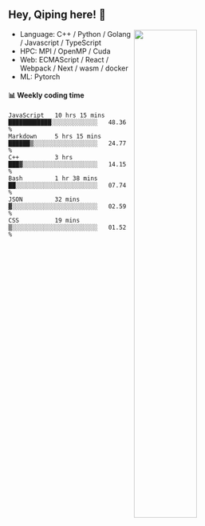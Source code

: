 

## Hey, Qiping here! :wave:

[<img align="right" width="50%" src="https://github-readme-stats.vercel.app/api?username=ppppqp&theme=dark&show_icons=true">](https://metrics.lecoq.io/ppppqp?template=classic)



-   Language: C++ / Python / Golang / Javascript / TypeScript
-   HPC: MPI / OpenMP / Cuda
-   Web: ECMAScript / React / Webpack / Next / wasm / docker
-   ML: Pytorch



#### :bar_chart: Weekly coding time

<!--START_SECTION:waka-->

```text
JavaScript   10 hrs 15 mins  ████████████░░░░░░░░░░░░░   48.36 %
Markdown     5 hrs 15 mins   ██████▒░░░░░░░░░░░░░░░░░░   24.77 %
C++          3 hrs           ███▓░░░░░░░░░░░░░░░░░░░░░   14.15 %
Bash         1 hr 38 mins    ██░░░░░░░░░░░░░░░░░░░░░░░   07.74 %
JSON         32 mins         ▓░░░░░░░░░░░░░░░░░░░░░░░░   02.59 %
CSS          19 mins         ▒░░░░░░░░░░░░░░░░░░░░░░░░   01.52 %
```

<!--END_SECTION:waka-->
